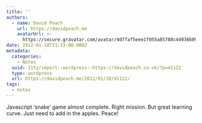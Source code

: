 ```yaml
---
title: ''
authors:
  - name: David Peach
    url: https://davidpeach.me
    avatarUrl: >-
      https://secure.gravatar.com/avatar/4d7faf5eee1f055a85788c44936b8995eaab6dfb004e7854ec747ccb272e91ee?s=96&d=mm&r=g
date: 2012-01-18T21:33:00.000Z
metadata:
  categories:
    - Notes
  uuid: 11ty/import::wordpress::https://davidpeach.co.uk/?p=41122
  type: wordpress
  url: https://davidpeach.me/2012/01/18/41122/
tags:
  - notes
---
```

Javascript ‘snake’ game almost complete. Right mission. But great learning curve. Just need to add in the apples. Peace!